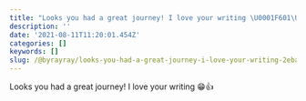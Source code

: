 ```yaml
---
title: "Looks you had a great journey! I love your writing \U0001F601\U0001F44D"
description: ''
date: '2021-08-11T11:20:01.454Z'
categories: []
keywords: []
slug: /@byrayray/looks-you-had-a-great-journey-i-love-your-writing-2eba3075be31
---
```


Looks you had a great journey! I love your writing 😁👍